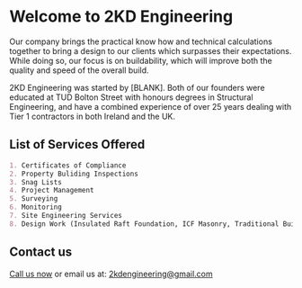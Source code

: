 # Welcome to 2KD Engineering

Our company brings the practical know how and technical calculations together to bring a design to our clients which surpasses their expectations. While doing so, our focus is on buildability, which will improve both the quality and speed of the overall build.

2KD Engineering was started by [BLANK]. Both of our founders were educated at TUD Bolton Street with honours degrees in Structural Engineering, and have a combined experience of over 25 years dealing with Tier 1 contractors in both Ireland and the UK. 

## List of Services Offered

```markdown
1. Certificates of Compliance
2. Property Buliding Inspections
3. Snag Lists
4. Project Management
5. Surveying
6. Monitoring
7. Site Engineering Services
8. Design Work (Insulated Raft Foundation, ICF Masonry, Traditional Build)
```

## Contact us

[Call us now](tel:+447512315751) or email us at: 2kdengineering@gmail.com
